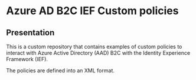 # Azure AD B2C IEF Custom policies

## Presentation

This is a custom repository that contains examples of custom policies to interact with Azure Active Directory (AAD) B2C with the Identity Experience Framework (IEF).

The policies are defined into an XML format.